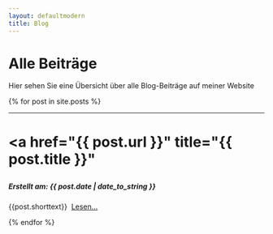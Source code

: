 ```yaml
---
layout: defaultmodern
title: Blog
---
```

 
<div class="card">
  <h1>Alle Beiträge</h1>
  <p>Hier sehen Sie eine Übersicht über alle Blog-Beiträge auf meiner Website</p>
</div>
{% for post in site.posts %}
<div class="card">
<hr>
<h1> 
 
   <a href="{{ post.url }}" title="{{ post.title }}"</a>
   
</h1>
<h5>Erstellt am: <span>{{ post.date | date_to_string }}</span></h5>
<p>{{post.shorttext}} &nbsp;<a href="{{ post.url }}" title="{{ post.title }}">Lesen...</a></p>  
</div>
{% endfor %}
